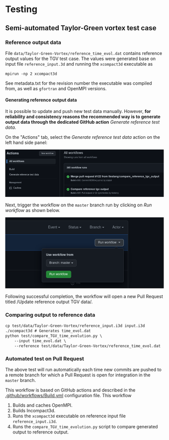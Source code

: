 # Testing

## Semi-automated Taylor-Green vortex test case

### Reference output data

File `data/Taylor-Green-Vortex/reference_time_evol.dat` contains
reference output values for the TGV test case. The values were
generated base on input file `reference_input.3d` and running the `xcompact3d`
executable as

```
mpirun -np 2 xcompact3d
```

See metadata.txt for the revision number the executable was compiled from, as well as
`gfortran` and OpenMPI versions.

#### Generating reference output data

It is possible to update and push new test data manually. However, **for
reliability and consistency reasons the recommended way is to generate
output data through the dedicated GitHub action** *Generate reference
test data*.

On the "Actions" tab, select the *Generate reference test data* action
on the left hand side panel:

![](img/find_test_data_generation_workflow.png)

Next, trigger the workflow on the `master` branch run by clicking on
*Run workflow* as shown below.

![](img/run_test_data_generation_workflow.png)

Following successful completion, the workflow will open a new Pull
Request titled /Update reference output TGV data/. 

### Comparing output to reference data

```
cp test/data/Taylor-Green-Vortex/reference_input.i3d input.i3d
./xcompact3d # Generates time_evol.dat
python test/compare_TGV_time_evolution.py \
    --input time_evol.dat \
	--reference test/data/Taylor-Green-Vortex/reference_time_evol.dat
```

### Automated test on Pull Request

The above test will run automatically each time new commits are pushed
to a remote branch for which a Pull Request is open for integration in
the `master` branch.

This workflow is based on GitHub actions and described in the
[.github/workflows/Build.yml](https://github.com/xcompact3d/Incompact3d/blob/master/.github/workflows/Build.yml) configuration file. This workflow

1. Builds and caches OpenMPI.
2. Builds Incompact3d.
3. Runs the `xcompact3d` executable on reference input file `reference_input.i3d`.
4. Runs the `compare_TGV_time_evolution.py` script to compare
   generated output to reference output.




